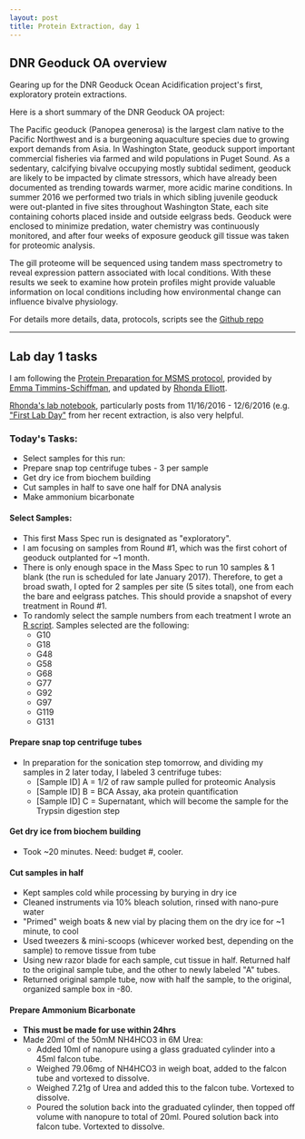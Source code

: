 ```yaml
---
layout: post
title: Protein Extraction, day 1
---
```


## DNR Geoduck OA overview

Gearing up for the DNR Geoduck Ocean Acidification project's first, exploratory protein extractions.

Here is a short summary of the DNR Geoduck OA project:

The Pacific geoduck (Panopea generosa) is the largest clam native to the Pacific Northwest and is a burgeoning aquaculture species due to growing export demands from Asia. In Washington State, geoduck support important commercial fisheries via farmed and wild populations in Puget Sound. As a sedentary, calcifying bivalve occupying mostly subtidal sediment, geoduck are likely to be impacted by climate stressors, which have already been documented as trending towards warmer, more acidic marine conditions. In summer 2016 we performed two trials in which sibling juvenile geoduck were out-planted in five sites throughout Washington State, each site containing cohorts placed inside and outside eelgrass beds. Geoduck were enclosed to minimize predation, water chemistry was continuously monitored, and after four weeks of exposure geoduck gill tissue was taken for proteomic analysis. 

The gill proteome will be sequenced using tandem mass spectrometry to reveal expression pattern associated with local conditions. With these results we seek to examine how protein profiles might provide valuable information on local conditions including how environmental change can influence bivalve physiology. 

For details more details, data, protocols, scripts see the [Github repo](https://github.com/RobertsLab/project-geoduck-oa)

---

## Lab day 1 tasks

I am following the [Protein Preparation for MSMS protocol](https://github.com/sr320/LabDocs/blob/master/protocols/ProteinprepforMSMS.md), provided by [Emma Timmins-Schiffman](https://github.com/emmats), and updated by [Rhonda Elliott](https://github.com/Ellior2). 

[Rhonda's lab notebook](https://ellior2.github.io/), particularly posts from 11/16/2016 - 12/6/2016 (e.g. ["First Lab Day"](https://ellior2.github.io/FirstLabDay/) from her recent extraction, is also very helpful.  
 
### Today's Tasks:
* Select samples for this run: 
* Prepare snap top centrifuge tubes - 3 per sample
* Get dry ice from biochem building  
* Cut samples in half to save one half for DNA analysis 
* Make ammonium bicarbonate

#### Select Samples:
* This first Mass Spec run is designated as "exploratory". 
* I am focusing on samples from Round #1, which was the first cohort of  geoduck outplanted for ~1 month. 
* There is only enough space in the Mass Spec to run 10 samples & 1 blank (the run is scheduled for late January 2017). Therefore, to get a broad swath, I opted for 2 samples per site (5 sites total), one from each the bare and eelgrass patches. This should provide a snapshot of every treatment in Round #1.
* To randomly select the sample numbers from each treatment I wrote an [R script](https://github.com/RobertsLab/project-geoduck-oa/blob/master/Trial1_docs/RandomSample.R). Samples selected are the following:  
  * G10 
  * G18
  * G48
  * G58
  * G68
  * G77
  * G92
  * G97
  * G119
  * G131 
  
#### Prepare snap top centrifuge tubes  
* In preparation for the sonication step tomorrow, and dividing my samples in 2 later today, I labeled 3 centrifuge tubes:
  * [Sample ID] A = 1/2 of raw sample pulled for proteomic Analysis
  * [Sample ID] B = BCA Assay, aka protein quantification
  * [Sample ID] C = Supernatant, which will become the sample for the Trypsin digestion step
  
#### Get dry ice from biochem building  
* Took ~20 minutes. Need: budget #, cooler.

#### Cut samples in half  
* Kept samples cold while processing by burying in dry ice
* Cleaned instruments via 10% bleach solution, rinsed with nano-pure water
* "Primed" weigh boats & new vial by placing them on the dry ice for ~1 minute, to cool
* Used tweezers & mini-scoops (whicever worked best, depending on the sample) to remove tissue from tube
* Using new razor blade for each sample, cut tissue in half. Returned half to the original sample tube, and the other to newly labeled "A" tubes.
* Returned original sample tube, now with half the sample, to the original, organized sample box in -80.

#### Prepare Ammonium Bicarbonate
* **This must be made for use within 24hrs**
* Made 20ml of the 50mM NH4HCO3 in 6M Urea:
  * Added 10ml of nanopure using a glass graduated cylinder into a 45ml falcon tube.
  * Weighed  79.06mg of NH4HCO3 in weigh boat, added to the falcon tube and vortexed to dissolve. 
  * Weighed  7.21g of Urea and added this to the falcon tube. Vortexed to dissolve. 
  * Poured the solution back into the graduated cylinder, then topped off volume with nanopure to total of 20ml. Poured solution back into falcon tube. Vortexted to dissolve.


 


  
